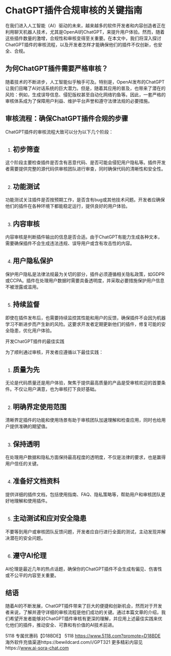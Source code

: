 #  ChatGPT插件合规审核的关键指南

​           在我们进入人工智能（AI）驱动的未来，越来越多的软件开发者和内容创造者正在利用聊天机器人技术，尤其是OpenAI的ChatGPT，来提升用户体验。然而，随着这些插件数量的激增，合规性和审核变得至关重要。在本文中，我们将深入探讨ChatGPT插件的审核流程，以及开发者怎样才能确保他们的插件不仅创新，也安全、合规。

##  为何ChatGPT插件需要严格审核？

随着技术的不断进步，人工智能似乎触手可及。特别是，OpenAI发布的ChatGPT让我们目睹了AI对话系统的巨大潜力。但是，随着其应用的普及，也带来了潜在的风险：例如，生成误导信息、侵犯版权甚至自动化网络钓鱼等。因此，一套严格的审核体系成为了保障用户利益、维护平台声誉和遵守法律法规的必要措施。

##  审核流程：确保ChatGPT插件合规的步骤

ChatGPT插件的审核流程大致可以分为以下几个阶段：

 1. ## 初步筛查

这个阶段主要检查插件是否含有恶意代码、是否可能会侵犯用户隐私等。插件开发者需要提供完整的源代码供审核团队进行审查，同时确保代码的清晰性和安全性。

 2. ## 功能测试

功能测试关注插件是否按预期工作，是否含有bug或其他技术问题。开发者应确保他们的插件在各种环境下都能稳定运行，提供良好的用户体验。

 3. ## 内容审核

内容审核是判断插件输出的信息是否合适。由于ChatGPT有能力生成各种文本，需要确保插件不会生成违法违规、误导用户或含有攻击性的内容。

 4. ## 用户隐私保护

保护用户隐私是法律法规最为关切的部分，插件必须遵循相关隐私政策，如GDPR或CCPA。插件在处理用户数据时需要具备透明度，并采取必要措施保护用户信息不被泄露或滥用。

 5. ## 持续监督

即使在插件发布后，也需要持续监控其性能和用户的反馈，确保插件不会因为机器学习不断进步而产生新的风险。这要求开发者定期更新他们的插件，修复可能的安全隐患，优化用户体验。

 开发ChatGPT插件的最佳实践

为了顺利通过审核，开发者应遵循以下最佳实践：

 1. ## 质量为先

无论是代码质量还是用户体验，聚焦于提供最高质量的产品是受审核欢迎的首要条件。不仅让用户满意，也为审核打下良好基础。

 2. ## 明确界定使用范围

清晰界定插件的功能和使用场景有助于审核团队加速理解和检查应用，同时也给用户提供准确的期望值。

 3. ## 保持透明

在处理用户数据和隐私方面保持最高程度的透明度，不仅是法律的要求，也是赢得用户信任的关键。

 4. ## 准备好文档资料

提供详细的插件文档，包括使用指南、FAQ、隐私策略等，帮助用户和审核团队更好地理解和使用插件。

 5. ## 主动测试和应对安全隐患

不要等到用户或审核团队反馈问题，开发者应自行进行全面的测试，主动发现并解决潜在的安全问题。

 6. ## 遵守AI伦理

AI伦理是最近几年的热点话题，确保你的ChatGPT插件不会生成有偏见、伤害性或不公平的内容至关重要。

##  结语

随着AI的不断发展，ChatGPT插件带来了巨大的便捷和创新机会，然而对于开发者来说，了解并遵守详细的审核流程是他们成功的关键。通过本篇文章的介绍，我们希望开发者能够对ChatGPT插件审核有更深的理解，并应用上述最佳实践来优化他们的插件，推动安全、可靠和有价值的AI技术前进。

5118   专属优惠码【D18BDE】
5118 https://www.5118.com?promote=D18BDE
海外软件充值渠道https://bewildcard.com/i/GPT321
更多精彩内容见https://www.ai-sora-chat.com
